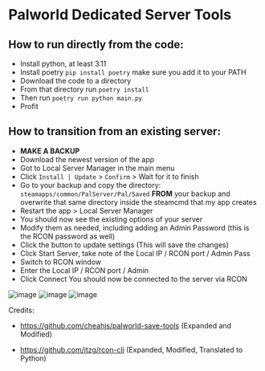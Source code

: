 # Palworld Dedicated Server Tools

## How to run directly from the code:
- Install python, at least 3.11
- Install poetry `pip install poetry` make sure you add it to your PATH
- Download the code to a directory
- From that directory run `poetry install`
- Then run `poetry run python main.py`
- Profit

## How to transition from an existing server:
- **MAKE A BACKUP**
- Download the newest version of the app
- Got to Local Server Manager in the main menu
- Click `Install | Update` > `Confirm` > Wait for it to finish
- Go to your backup and copy the directory:
`steamapps/common/PalServer/Pal/Saved` **FROM** your backup and overwrite that same directory inside the steamcmd that my app creates
- Restart the app > Local Server Manager
- You should now see the existing options of your server
- Modify them as needed, including adding an Admin Password (this is the RCON password as well)
- Click the button to update settings (This will save the changes)
- Click Start Server, take note of the Local IP / RCON port / Admin Pass
- Switch to RCON window
- Enter the Local IP / RCON port / Admin
- Click Connect
You should now be connected to the server via RCON

![image](https://github.com/Lukium/palworld-servertools/assets/99280463/75f144d2-e3d7-413b-a357-c25e38488421)
![image](https://github.com/Lukium/palworld-servertools/assets/99280463/502ebcde-422b-444b-8574-d360b5e3c577)
![image](https://github.com/Lukium/palworld-servertools/assets/99280463/be2c08c7-6c8c-4324-97fc-30732157f893)

Credits:

- https://github.com/cheahjs/palworld-save-tools (Expanded and Modified)

- https://github.com/itzg/rcon-cli (Expanded, Modified, Translated to Python)

